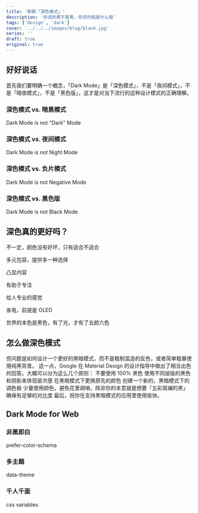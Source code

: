 ```yaml
---
title: '聊聊「深色模式」'
description: '你说的黑不是黑，你说的暗是什么暗'
tags: ['design', 'dark']
cover: '../../../images/blog/blank.jpg'
series: ''
draft: true
original: true
---
```


## 好好说话

首先我们要明确一个概念，「Dark Mode」是「深色模式」，不是「夜间模式」，不是「暗夜模式」，不是「黑色版」，这才是对当下流行的这种设计模式的正确理解。

### 深色模式 vs. 暗黑模式

Dark Mode is not "Dark" Mode

### 深色模式 vs. 夜间模式

Dark Mode is not Night Mode

### 深色模式 vs. 负片模式

Dark Mode is not Negative Mode

### 深色模式 vs. 黑色版

Dark Mode is not Black Mode

## 深色真的更好吗？

不一定，颜色没有好坏，只有适合不适合

多元包容，提供多一种选择

凸显内容

有助于专注

给人专业的感觉

省电，前提是 OLED

世界的本色是黑色，有了光，才有了五颜六色

## 怎么做深色模式

但问题是如何设计一个更好的黑暗模式，而不是粗制滥造的反色，或者简单粗暴使用纯黑背景。
这一点，Google 在 Material Design 的设计指导中做出了相当出色的回答。大概可以分为这么几个原则：
不要使用 100% 黑色
使用不同层级的黑色和阴影来体现层次感
在黑暗模式下更换原先的颜色
创建一个新的，黑暗模式下的调色板
少量使用颜色，避免花里胡哨，除非你的本意就是想要「五彩斑斓的黑」
确保有足够的对比度
最后，祝你在支持黑暗模式的应用里使用愉快。

## Dark Mode for Web

### 非黑即白

prefer-color-schema

### 多主题

data-theme

### 千人千面

css variables
